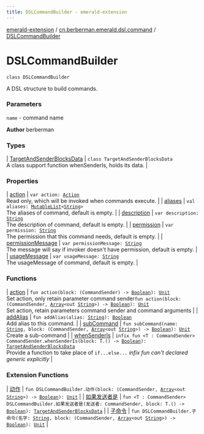 ```yaml
---
title: DSLCommandBuilder - emerald-extension
---
```


[emerald-extension](../../index.html) / [cn.berberman.emerald.dsl.command](../index.html) / [DSLCommandBuilder](.)

# DSLCommandBuilder

`class DSLCommandBuilder`

A DSL structure to build commands.

### Parameters

`name` - command name

**Author**
berberman

### Types

| [TargetAndSenderBlocksData](-target-and-sender-blocks-data/index.html) | `class TargetAndSenderBlocksData`<br>A class support function whenSenderIs, holds its data. |

### Properties

| [action](action.html) | `var action: `[`Action`](../-action.html)<br>Read only, which will be invoked when commands execute. |
| [aliases](aliases.html) | `val aliases: `[`MutableList`](https://kotlinlang.org/api/latest/jvm/stdlib/kotlin.collections/-mutable-list/index.html)`<`[`String`](https://kotlinlang.org/api/latest/jvm/stdlib/kotlin/-string/index.html)`>`<br>The aliases of command, default is empty. |
| [description](description.html) | `var description: `[`String`](https://kotlinlang.org/api/latest/jvm/stdlib/kotlin/-string/index.html)<br>The description of command, default is empty. |
| [permission](permission.html) | `var permission: `[`String`](https://kotlinlang.org/api/latest/jvm/stdlib/kotlin/-string/index.html)<br>The permission that this command needs, default is empty. |
| [permissionMessage](permission-message.html) | `var permissionMessage: `[`String`](https://kotlinlang.org/api/latest/jvm/stdlib/kotlin/-string/index.html)<br>The message will say if invoker doesn't have permission, default is empty. |
| [usageMessage](usage-message.html) | `var usageMessage: `[`String`](https://kotlinlang.org/api/latest/jvm/stdlib/kotlin/-string/index.html)<br>The usageMessage of command, default is empty. |

### Functions

| [action](action.html) | `fun action(block: (CommandSender) -> `[`Boolean`](https://kotlinlang.org/api/latest/jvm/stdlib/kotlin/-boolean/index.html)`): `[`Unit`](https://kotlinlang.org/api/latest/jvm/stdlib/kotlin/-unit/index.html)<br>Set action, only retain parameter command sender`fun action(block: (CommandSender, `[`Array`](https://kotlinlang.org/api/latest/jvm/stdlib/kotlin/-array/index.html)`<out `[`String`](https://kotlinlang.org/api/latest/jvm/stdlib/kotlin/-string/index.html)`>) -> `[`Boolean`](https://kotlinlang.org/api/latest/jvm/stdlib/kotlin/-boolean/index.html)`): `[`Unit`](https://kotlinlang.org/api/latest/jvm/stdlib/kotlin/-unit/index.html)<br>Set action, retain parameters command sender and command arguments |
| [addAlias](add-alias.html) | `fun addAlias(alias: `[`String`](https://kotlinlang.org/api/latest/jvm/stdlib/kotlin/-string/index.html)`): `[`Boolean`](https://kotlinlang.org/api/latest/jvm/stdlib/kotlin/-boolean/index.html)<br>Add alias to this command. |
| [subCommand](sub-command.html) | `fun subCommand(name: `[`String`](https://kotlinlang.org/api/latest/jvm/stdlib/kotlin/-string/index.html)`, block: (CommandSender, `[`Array`](https://kotlinlang.org/api/latest/jvm/stdlib/kotlin/-array/index.html)`<out `[`String`](https://kotlinlang.org/api/latest/jvm/stdlib/kotlin/-string/index.html)`>) -> `[`Boolean`](https://kotlinlang.org/api/latest/jvm/stdlib/kotlin/-boolean/index.html)`): `[`Unit`](https://kotlinlang.org/api/latest/jvm/stdlib/kotlin/-unit/index.html)<br>Create a sub-command |
| [whenSenderIs](when-sender-is.html) | `infix fun <T : CommandSender> CommandSender.whenSenderIs(block: T.() -> `[`Boolean`](https://kotlinlang.org/api/latest/jvm/stdlib/kotlin/-boolean/index.html)`): `[`TargetAndSenderBlocksData`](-target-and-sender-blocks-data/index.html)<br>Provide a function to take place of ` if...else... `     *infix fun can't declared generic explicitly* |

### Extension Functions

| [动作](../../cn.berberman.emerald/动作.html) | `fun DSLCommandBuilder.动作(block: (CommandSender, `[`Array`](https://kotlinlang.org/api/latest/jvm/stdlib/kotlin/-array/index.html)`<out `[`String`](https://kotlinlang.org/api/latest/jvm/stdlib/kotlin/-string/index.html)`>) -> `[`Boolean`](https://kotlinlang.org/api/latest/jvm/stdlib/kotlin/-boolean/index.html)`): `[`Unit`](https://kotlinlang.org/api/latest/jvm/stdlib/kotlin/-unit/index.html) |
| [如果发送者是](../../cn.berberman.emerald/如果发送者是.html) | `fun <T : CommandSender> DSLCommandBuilder.如果发送者是(发送者: CommandSender, block: T.() -> `[`Boolean`](https://kotlinlang.org/api/latest/jvm/stdlib/kotlin/-boolean/index.html)`): `[`TargetAndSenderBlocksData`](-target-and-sender-blocks-data/index.html) |
| [子命令](../../cn.berberman.emerald/子命令.html) | `fun DSLCommandBuilder.子命令(名字: `[`String`](https://kotlinlang.org/api/latest/jvm/stdlib/kotlin/-string/index.html)`, block: (CommandSender, `[`Array`](https://kotlinlang.org/api/latest/jvm/stdlib/kotlin/-array/index.html)`<out `[`String`](https://kotlinlang.org/api/latest/jvm/stdlib/kotlin/-string/index.html)`>) -> `[`Boolean`](https://kotlinlang.org/api/latest/jvm/stdlib/kotlin/-boolean/index.html)`): `[`Unit`](https://kotlinlang.org/api/latest/jvm/stdlib/kotlin/-unit/index.html) |

